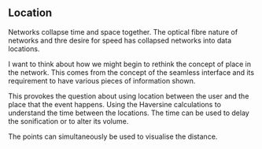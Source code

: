 ## Location

Networks collapse time and space together. The optical fibre nature
of networks and thre desire for speed has collapsed networks into 
data locations.

I want to think about how we might begin to rethink the concept of place
in the network. This comes from the concept of the seamless interface and
its requirement to have various pieces of information shown. 

This provokes the question about using location between the user and the
place that the event happens. Using the Haversine calculations to understand the time between the locations. The time can be used to delay the sonification or to alter its volume. 

The points can simultaneously be used to visualise the distance.  
